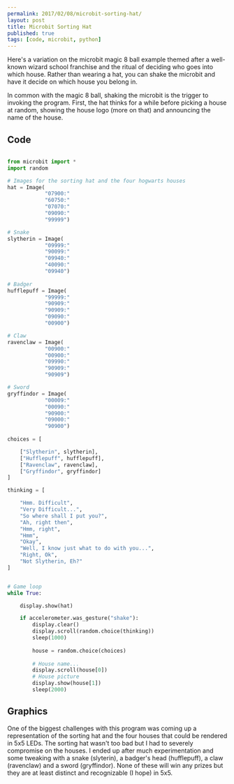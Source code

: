```yaml
---
permalink: 2017/02/08/microbit-sorting-hat/
layout: post
title: Microbit Sorting Hat
published: true
tags: [code, microbit, python]
---
```


Here's a variation on the microbit magic 8 ball example themed after a well-known wizard school franchise and the ritual of deciding who goes into which house. Rather 
than wearing a hat, you can shake the microbit and have it decide on which house you belong in. 

In common with the magic 8 ball, shaking the microbit is the trigger to invoking the program. First, the hat thinks for a while before picking a house at random, showing the 
house logo (more on that) and announcing the name of the house. 

## Code

```python

from microbit import *
import random

# Images for the sorting hat and the four hogwarts houses
hat = Image(
            "07900:"
            "60750:"
            "07070:"
            "09090:"
            "99999")

# Snake            
slytherin = Image(
            "09999:"
            "90099:"
            "09940:"
            "40090:"
            "09940")
 
# Badger 
hufflepuff = Image(
            "99999:"
            "90909:"
            "90909:"
            "09090:"
            "00900") 

# Claw
ravenclaw = Image(
            "00900:"
            "00900:"
            "09990:"
            "90909:"
            "90909")

# Sword
gryffindor = Image(
            "00009:"
            "00090:"
            "90900:"
            "09000:"
            "90900")
            
choices = [

    ["Slytherin", slytherin],
    ["Hufflepuff", hufflepuff],
    ["Ravenclaw", ravenclaw],
    ["Gryffindor", gryffindor]
]

thinking = [

    "Hmm. Difficult",
    "Very Difficult...",
    "So where shall I put you?",
    "Ah, right then",
    "Hmm, right",
    "Hmm",
    "Okay",
    "Well, I know just what to do with you...",
    "Right, Ok",
    "Not Slytherin, Eh?"
]


# Game loop
while True:

    display.show(hat)

    if accelerometer.was_gesture("shake"):
        display.clear()
        display.scroll(random.choice(thinking))
        sleep(1000)
        
        house = random.choice(choices)
        
        # House name...
        display.scroll(house[0])
        # House picture
        display.show(house[1])
        sleep(2000)

```

## Graphics

One of the biggest challenges with this program was coming up a representation of the sorting hat and the four houses that could be
rendered in 5x5 LEDs. The sorting hat wasn't too bad but I had to severely compromise on the houses. I ended up after much experimentation 
and some tweaking with a snake (slyterin), a badger's head (hufflepuff), a claw (ravenclaw) and a sword (gryffindor). None of these will 
win any prizes but they are at least distinct and recognizable (I hope) in 5x5.
